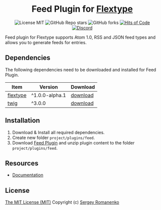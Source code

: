 <h1 align="center">Feed Plugin for <a href="https://awilum.github.io/flextype">Flextype</a></h1>

<p align="center">
<img src="https://img.shields.io/badge/license-MIT-blue.svg?label=License" alt="License MIT"> <img alt="GitHub Repo stars" src="https://img.shields.io/github/stars/flextype-plugins/feed?label=Stars"> <img alt="GitHub forks" src="https://img.shields.io/github/forks/flextype-plugins/feed?label=Forks"> <a href="https://hitsofcode.com"><img alt="Hits of Code" src="https://hitsofcode.com/github/flextype-plugins/feed?branch=2.x"></a> <a href="https://discord.gg/ewQkqgfBAc"><img src="https://img.shields.io/discord/423097982498635778.svg?logo=discord&label=Discord%20Chat" alt="Discord"></a>
</p>

Feed plugin for Flextype supports Atom 1.0, RSS and JSON feed types and allows you to generate feeds for entries.

## Dependencies

The following dependencies need to be downloaded and installed for Feed Plugin.

| Item | Version | Download |
|---|---|---|
| [flextype](https://github.com/flextype/flextype) | ^1.0.0-alpha.1 | [download](https://github.com/flextype/flextype/releases) |
| [twig](https://github.com/flextype-plugins/twig) | ^3.0.0 | [download](https://github.com/flextype-plugins/twig/releases) |

## Installation

1. Download & Install all required dependencies.
2. Create new folder `project/plugins/feed`.
3. Download [Feed Plugin](https://github.com/flextype-plugins/feed/releases) and unzip plugin content to the folder `project/plugins/feed`.

## Resources
* [Documentation](https://awilum.github.io/flextype/downloads/extend/plugins/feed)

## License
[The MIT License (MIT)](https://github.com/flextype-plugins/feed/blob/master/LICENSE.txt)
Copyright (c) [Sergey Romanenko](https://github.com/Awilum)
